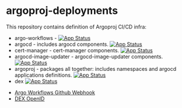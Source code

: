 # argoproj-deployments

This repository contains definition of Argoproj CI/CD infra:

- argo-workflows - [![App Status](https://cd.apps.argoproj.io/api/badge?name=argo-workflows)](https://cd.apps.argoproj.io/applications/argo-workflows)
- argocd - includes argocd components. [![App Status](https://cd.apps.argoproj.io/api/badge?name=argo-cd)](https://cd.apps.argoproj.io/applications/argo-cd)
- cert-manager - cert-manager components. [![App Status](https://cd.apps.argoproj.io/api/badge?name=cert-manager)](https://cd.apps.argoproj.io/applications/cert-manager)
- argocd-image-updater - argocd-image-updater components. [![App Status](https://cd.apps.argoproj.io/api/badge?name=argocd-image-updater)](https://cd.apps.argoproj.io/applications/argocd-image-updater)
- argoproj - packages all together: includes namespaces and argocd applications definitions. [![App Status](https://cd.apps.argoproj.io/api/badge?name=argoproj)](https://cd.apps.argoproj.io/applications/argoproj)
- dex [![App Status](https://cd.apps.argoproj.io/api/badge?name=dex)](https://cd.apps.argoproj.io/applications/dex)


* [Argo Workflows Github Webhook](https://github.com/argoproj/argo/settings/hooks/263222342)
* [DEX OpenID](https://dex.apps.argoproj.io/dex/.well-known/openid-configuration)